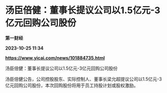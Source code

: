 # 汤臣倍健：董事长提议公司以1.5亿元-3亿元回购公司股份
**第一财经**

**2023-10-25 11:34**

**https://www.yicai.com/news/101884735.html**

汤臣倍健：董事长提议公司以1.5亿元-3亿元回购公司股份

汤臣倍健公告，公司控股股东、实际控制人、董事长梁允超提议公司以1.5亿元-3亿元回购公司股份，本次回购股份将用于员工持股计划或股权激励。